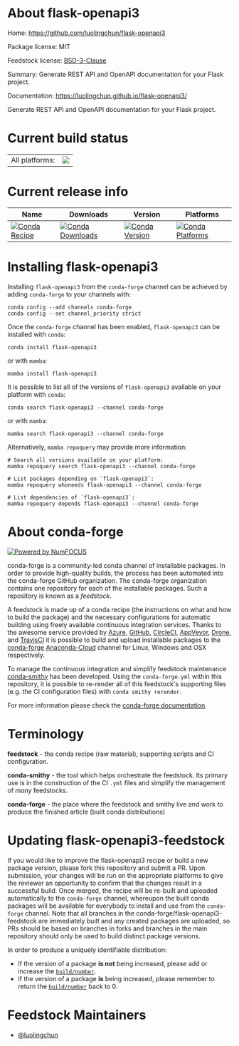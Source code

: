 About flask-openapi3
====================

Home: https://github.com/luolingchun/flask-openapi3

Package license: MIT

Feedstock license: [BSD-3-Clause](https://github.com/conda-forge/flask-openapi3-feedstock/blob/main/LICENSE.txt)

Summary: Generate REST API and OpenAPI documentation for your Flask project.

Documentation: https://luolingchun.github.io/flask-openapi3/

Generate REST API and OpenAPI documentation for your Flask project.

Current build status
====================


<table><tr><td>All platforms:</td>
    <td>
      <a href="https://dev.azure.com/conda-forge/feedstock-builds/_build/latest?definitionId=18136&branchName=main">
        <img src="https://dev.azure.com/conda-forge/feedstock-builds/_apis/build/status/flask-openapi3-feedstock?branchName=main">
      </a>
    </td>
  </tr>
</table>

Current release info
====================

| Name | Downloads | Version | Platforms |
| --- | --- | --- | --- |
| [![Conda Recipe](https://img.shields.io/badge/recipe-flask--openapi3-green.svg)](https://anaconda.org/conda-forge/flask-openapi3) | [![Conda Downloads](https://img.shields.io/conda/dn/conda-forge/flask-openapi3.svg)](https://anaconda.org/conda-forge/flask-openapi3) | [![Conda Version](https://img.shields.io/conda/vn/conda-forge/flask-openapi3.svg)](https://anaconda.org/conda-forge/flask-openapi3) | [![Conda Platforms](https://img.shields.io/conda/pn/conda-forge/flask-openapi3.svg)](https://anaconda.org/conda-forge/flask-openapi3) |

Installing flask-openapi3
=========================

Installing `flask-openapi3` from the `conda-forge` channel can be achieved by adding `conda-forge` to your channels with:

```
conda config --add channels conda-forge
conda config --set channel_priority strict
```

Once the `conda-forge` channel has been enabled, `flask-openapi3` can be installed with `conda`:

```
conda install flask-openapi3
```

or with `mamba`:

```
mamba install flask-openapi3
```

It is possible to list all of the versions of `flask-openapi3` available on your platform with `conda`:

```
conda search flask-openapi3 --channel conda-forge
```

or with `mamba`:

```
mamba search flask-openapi3 --channel conda-forge
```

Alternatively, `mamba repoquery` may provide more information:

```
# Search all versions available on your platform:
mamba repoquery search flask-openapi3 --channel conda-forge

# List packages depending on `flask-openapi3`:
mamba repoquery whoneeds flask-openapi3 --channel conda-forge

# List dependencies of `flask-openapi3`:
mamba repoquery depends flask-openapi3 --channel conda-forge
```


About conda-forge
=================

[![Powered by
NumFOCUS](https://img.shields.io/badge/powered%20by-NumFOCUS-orange.svg?style=flat&colorA=E1523D&colorB=007D8A)](https://numfocus.org)

conda-forge is a community-led conda channel of installable packages.
In order to provide high-quality builds, the process has been automated into the
conda-forge GitHub organization. The conda-forge organization contains one repository
for each of the installable packages. Such a repository is known as a *feedstock*.

A feedstock is made up of a conda recipe (the instructions on what and how to build
the package) and the necessary configurations for automatic building using freely
available continuous integration services. Thanks to the awesome service provided by
[Azure](https://azure.microsoft.com/en-us/services/devops/), [GitHub](https://github.com/),
[CircleCI](https://circleci.com/), [AppVeyor](https://www.appveyor.com/),
[Drone](https://cloud.drone.io/welcome), and [TravisCI](https://travis-ci.com/)
it is possible to build and upload installable packages to the
[conda-forge](https://anaconda.org/conda-forge) [Anaconda-Cloud](https://anaconda.org/)
channel for Linux, Windows and OSX respectively.

To manage the continuous integration and simplify feedstock maintenance
[conda-smithy](https://github.com/conda-forge/conda-smithy) has been developed.
Using the ``conda-forge.yml`` within this repository, it is possible to re-render all of
this feedstock's supporting files (e.g. the CI configuration files) with ``conda smithy rerender``.

For more information please check the [conda-forge documentation](https://conda-forge.org/docs/).

Terminology
===========

**feedstock** - the conda recipe (raw material), supporting scripts and CI configuration.

**conda-smithy** - the tool which helps orchestrate the feedstock.
                   Its primary use is in the construction of the CI ``.yml`` files
                   and simplify the management of *many* feedstocks.

**conda-forge** - the place where the feedstock and smithy live and work to
                  produce the finished article (built conda distributions)


Updating flask-openapi3-feedstock
=================================

If you would like to improve the flask-openapi3 recipe or build a new
package version, please fork this repository and submit a PR. Upon submission,
your changes will be run on the appropriate platforms to give the reviewer an
opportunity to confirm that the changes result in a successful build. Once
merged, the recipe will be re-built and uploaded automatically to the
`conda-forge` channel, whereupon the built conda packages will be available for
everybody to install and use from the `conda-forge` channel.
Note that all branches in the conda-forge/flask-openapi3-feedstock are
immediately built and any created packages are uploaded, so PRs should be based
on branches in forks and branches in the main repository should only be used to
build distinct package versions.

In order to produce a uniquely identifiable distribution:
 * If the version of a package **is not** being increased, please add or increase
   the [``build/number``](https://docs.conda.io/projects/conda-build/en/latest/resources/define-metadata.html#build-number-and-string).
 * If the version of a package **is** being increased, please remember to return
   the [``build/number``](https://docs.conda.io/projects/conda-build/en/latest/resources/define-metadata.html#build-number-and-string)
   back to 0.

Feedstock Maintainers
=====================

* [@luolingchun](https://github.com/luolingchun/)

